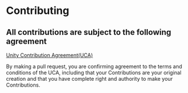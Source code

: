 # Contributing

## All contributions are subject to the following agreement

[Unity Contribution Agreement(UCA)](https://unity3d.com/legal/licenses/Unity_Contribution_Agreement)

By making a pull request, you are confirming agreement to the terms and conditions of the UCA, including that your Contributions are your original creation and that you have complete right and authority to make your Contributions.
